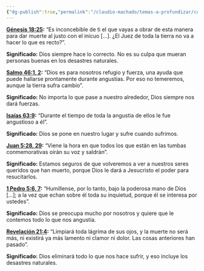 ```yaml
---
{"dg-publish":true,"permalink":"/claudio-machado/temas-a-profundizar/consuelo/textos-biblicos-para-consolar/"}
---
```




[**Génesis 18:25**](https://wol.jw.org/es/wol/bc/r4/lp-s/502019177/16/0)**:** “Es inconcebible de ti el que vayas a obrar de esta manera para dar muerte al justo con el inicuo \[...\]. ¿El Juez de toda la tierra no va a hacer lo que es recto?”.

**Significado:** Dios siempre hace lo correcto. No es su culpa que mueran personas buenas en los desastres naturales.

[**Salmo 46:1, 2**](https://wol.jw.org/es/wol/bc/r4/lp-s/502019177/17/0)**:** “Dios es para nosotros refugio y fuerza, una ayuda que puede hallarse prontamente durante angustias. Por eso no temeremos, aunque la tierra sufra cambio”.

**Significado:** No importa lo que pase a nuestro alrededor, Dios siempre nos dará fuerzas.

[**Isaías 63:9**](https://wol.jw.org/es/wol/bc/r4/lp-s/502019177/18/0)**:** “Durante el tiempo de toda la angustia de ellos le fue angustioso a él”.

**Significado:** Dios se pone en nuestro lugar y sufre cuando sufrimos.

[**Juan 5:28, 29**](https://wol.jw.org/es/wol/bc/r4/lp-s/502019177/19/0)**:** “Viene la hora en que todos los que están en las tumbas conmemorativas oirán su voz y saldrán”.

**Significado:** Estamos seguros de que volveremos a ver a nuestros seres queridos que han muerto, porque Dios le dará a Jesucristo el poder para resucitarlos.

[**1 Pedro 5:6, 7**](https://wol.jw.org/es/wol/bc/r4/lp-s/502019177/20/0)**:** “Humíllense, por lo tanto, bajo la poderosa mano de Dios \[...\]; a la vez que echan sobre él toda su inquietud, porque él se interesa por ustedes”.

**Significado:** Dios se preocupa mucho por nosotros y quiere que le contemos todo lo que nos angustia.

[**Revelación 21:4**](https://wol.jw.org/es/wol/bc/r4/lp-s/502019177/21/0)**:** “Limpiará toda lágrima de sus ojos, y la muerte no será más, ni existirá ya más lamento ni clamor ni dolor. Las cosas anteriores han pasado”.

**Significado:** Dios eliminará todo lo que nos hace sufrir, y eso incluye los desastres naturales.
